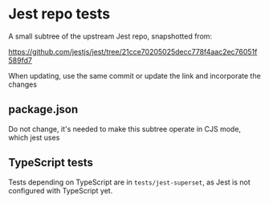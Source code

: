 # Jest repo tests

A small subtree of the upstream Jest repo, snapshotted from:

<https://github.com/jestjs/jest/tree/21cce70205025decc778f4aac2ec76051f589fd7>

When updating, use the same commit or update the link and incorporate the changes

## package.json

Do not change, it's needed to make this subtree operate in CJS mode, which jest uses

## TypeScript tests

Tests depending on TypeScript are in `tests/jest-superset`, as Jest is not configured with
TypeScript yet.
